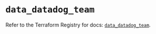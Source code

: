 # `data_datadog_team`

Refer to the Terraform Registry for docs: [`data_datadog_team`](https://registry.terraform.io/providers/datadog/datadog/3.77.0/docs/data-sources/team).
